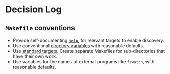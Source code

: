 # Decision Log

## `Makefile` conventions

- Provide self-documenting [`help`](https://stackoverflow.com/a/47107132/112682), for relevant
  targets to enable discovery.
- Use conventional [directory
  variables](https://www.gnu.org/software/make/manual/make.html#Directory-Variables) with reasonable
  defaults.
- Use [standard
  targets](https://www.gnu.org/software/make/manual/html_node/Standard-Targets.html#Standard-Targets).
  Create separate Makefiles for sub-directories that have their own work.
- Use variables for the names of external programs like `fswatch`, with reasonable defaults.
